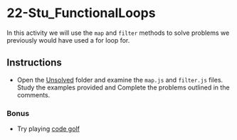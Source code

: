 # 22-Stu_FunctionalLoops

In this activity we will use the `map` and `filter` methods to solve problems we previously would have used a for loop for.

## Instructions

- Open the [Unsolved](Unsolved) folder and examine the `map.js` and `filter.js` files. Study the examples provided and Complete the problems outlined in the comments.

### Bonus

- Try playing [code golf](https://en.wikipedia.org/wiki/Code_golf)
